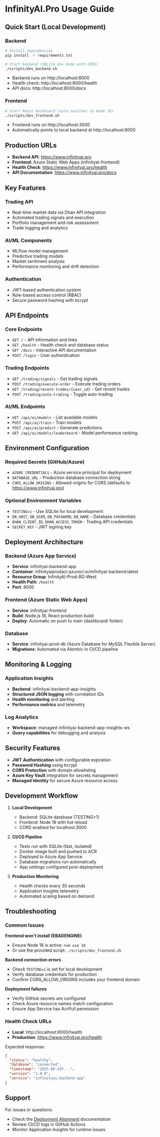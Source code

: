 # InfinityAI.Pro Usage Guide

## Quick Start (Local Development)

### Backend
```bash
# Install dependencies
pip install -r requirements.txt

# Start backend (SQLite dev mode with CORS)
./scripts/dev_backend.sh
```
- Backend runs on http://localhost:8000
- Health check: http://localhost:8000/health
- API docs: http://localhost:8000/docs

### Frontend
```bash
# Start React dashboard (auto-switches to Node 18)
./scripts/dev_frontend.sh
```
- Frontend runs on http://localhost:3000
- Automatically points to local backend at http://localhost:8000

## Production URLs

- **Backend API**: https://www.infinityai.pro
- **Frontend**: Azure Static Web Apps (infinityai-frontend)
- **Health Check**: https://www.infinityai.pro/health
- **API Documentation**: https://www.infinityai.pro/docs

## Key Features

### Trading API
- Real-time market data via Dhan API integration
- Automated trading signals and execution
- Portfolio management and risk assessment
- Trade logging and analytics

### AI/ML Components
- MLflow model management
- Predictive trading models
- Market sentiment analysis
- Performance monitoring and drift detection

### Authentication
- JWT-based authentication system
- Role-based access control (RBAC)
- Secure password hashing with bcrypt

## API Endpoints

### Core Endpoints
- `GET /` - API information and links
- `GET /health` - Health check and database status
- `GET /docs` - Interactive API documentation
- `POST /login` - User authentication

### Trading Endpoints
- `GET /trading/signals` - Get trading signals
- `POST /trading/execute-order` - Execute trading orders
- `GET /trading/recent-trades/{user_id}` - Get recent trades
- `POST /trading/auto-trading` - Toggle auto-trading

### AI/ML Endpoints
- `GET /api/ai/models` - List available models
- `POST /api/ai/train` - Train models
- `POST /api/ai/predict` - Generate predictions
- `GET /api/ai/models/leaderboard` - Model performance ranking

## Environment Configuration

### Required Secrets (GitHub/Azure)
- `AZURE_CREDENTIALS` - Azure service principal for deployment
- `DATABASE_URL` - Production database connection string
- `CORS_ALLOW_ORIGINS` - Allowed origins for CORS (defaults to https://www.infinityai.pro)

### Optional Environment Variables
- `TESTING=1` - Use SQLite for local development
- `DB_HOST`, `DB_USER`, `DB_PASSWORD`, `DB_NAME` - Database credentials
- `DHAN_CLIENT_ID`, `DHAN_ACCESS_TOKEN` - Trading API credentials
- `SECRET_KEY` - JWT signing key

## Deployment Architecture

### Backend (Azure App Service)
- **Service**: infinityai-backend-app
- **Container**: infinityaiprodacr.azurecr.io/infinityai-backend:latest
- **Resource Group**: InfinityAI-Prod-RG-West
- **Health Path**: `/health`
- **Port**: 8000

### Frontend (Azure Static Web Apps)
- **Service**: infinityai-frontend
- **Build**: Node.js 18, React production build
- **Deploy**: Automatic on push to main (dashboard/ folder)

### Database
- **Service**: infinityai-prod-db (Azure Database for MySQL Flexible Server)
- **Migrations**: Automated via Alembic in CI/CD pipeline

## Monitoring & Logging

### Application Insights
- **Backend**: infinityai-backend-app-insights
- **Structured JSON logging** with correlation IDs
- **Health monitoring** and alerting
- **Performance metrics** and telemetry

### Log Analytics
- **Workspace**: managed-infinityai-backend-app-insights-ws
- **Query capabilities** for debugging and analysis

## Security Features

- **JWT Authentication** with configurable expiration
- **Password Hashing** using bcrypt
- **CORS Protection** with domain allowlisting
- **Azure Key Vault** integration for secrets management
- **Managed Identity** for secure Azure resource access

## Development Workflow

1. **Local Development**
   - Backend: SQLite database (TESTING=1)
   - Frontend: Node 18 with hot reload
   - CORS enabled for localhost:3000

2. **CI/CD Pipeline**
   - Tests run with SQLite (fast, isolated)
   - Docker image built and pushed to ACR
   - Deployed to Azure App Service
   - Database migrations run automatically
   - App settings configured post-deployment

3. **Production Monitoring**
   - Health checks every 30 seconds
   - Application Insights telemetry
   - Automated scaling based on demand

## Troubleshooting

### Common Issues

**Frontend won't install (EBADENGINE)**
- Ensure Node 18 is active: `nvm use 18`
- Or use the provided script: `./scripts/dev_frontend.sh`

**Backend connection errors**
- Check `TESTING=1` is set for local development
- Verify database credentials for production
- Confirm CORS_ALLOW_ORIGINS includes your frontend domain

**Deployment failures**
- Verify GitHub secrets are configured
- Check Azure resource names match configuration
- Ensure App Service has AcrPull permission

### Health Check URLs
- **Local**: http://localhost:8000/health
- **Production**: https://www.infinityai.pro/health

Expected response:
```json
{
  "status": "healthy",
  "database": "connected",
  "timestamp": "2025-09-19T...",
  "version": "1.0.0",
  "service": "infinityai-backend-app"
}
```

## Support

For issues or questions:
- Check the [Deployment Alignment](DEPLOYMENT_ALIGNMENT.md) documentation
- Review CI/CD logs in GitHub Actions
- Monitor Application Insights for runtime issues